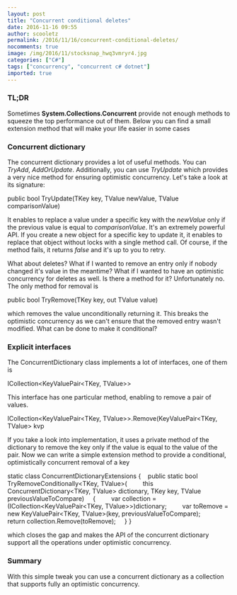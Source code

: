 ```yaml
---
layout: post
title: "Concurrent conditional deletes"
date: 2016-11-16 09:55
author: scooletz
permalink: /2016/11/16/concurrent-conditional-deletes/
nocomments: true
image: /img/2016/11/stocksnap_hwq3vmryr4.jpg
categories: ["C#"]
tags: ["concurrency", "concurrent c# dotnet"]
imported: true
---
```


### **TL;DR**

Sometimes **System.Collections.Concurrent** provide not enough methods to squeeze the top performance out of them. Below you can find a small extension method that will make your life easier in some cases

### **Concurrent dictionary**

The concurrent dictionary provides a lot of useful methods. You can *TryAdd*, *AddOrUpdate*. Additionally, you can use *TryUpdate* which provides a very nice method for ensuring optimistic concurrency. Let's take a look at its signature:

public bool TryUpdate(TKey key, TValue newValue, TValue comparisonValue)

It enables to replace a value under a specific key with the *newValue* only if the previous value is equal to *comparisonValue*. It's an extremely powerful API. If you create a new object for a specific key to update it, it enables to replace that object without locks with a single method call. Of course, if the method fails, it returns *false* and it's up to you to retry.

What about deletes? What if I wanted to remove an entry only if nobody changed it's value in the meantime? What if I wanted to have an optimistic concurrency for deletes as well. Is there a method for it? Unfortunately no. The only method for removal is

public bool TryRemove(TKey key, out TValue value)

which removes the value unconditionally returning it. This breaks the optimistic concurrency as we can't ensure that the removed entry wasn't modified. What can be done to make it conditional?

### Explicit interfaces

The ConcurrentDictionary class implements a lot of interfaces, one of them is

ICollection<KeyValuePair<TKey, TValue>>

This interface has one particular method, enabling to remove a pair of values.

ICollection<KeyValuePair<TKey, TValue>>.Remove(KeyValuePair<TKey, TValue> kvp

If you take a look into implementation, it uses a private method of the dictionary to remove the key only if the value is equal to the value of the pair. Now we can write a simple extension method to provide a conditional, optimistically concurrent removal of a key

static class ConcurrentDictionaryExtensions
{
    public static bool TryRemoveConditionally<TKey, TValue>(
        this ConcurrentDictionary<TKey, TValue> dictionary, TKey key, TValue previousValueToCompare)
    {
        var collection = (ICollection<KeyValuePair<TKey, TValue>>)dictionary;
        var toRemove = new KeyValuePair<TKey, TValue>(key, previousValueToCompare);
        return collection.Remove(toRemove);
    }
}

which closes the gap and makes the API of the concurrent dictionary support all the operations under optimistic concurrency.

### Summary

With this simple tweak you can use a concurrent dictionary as a collection that supports fully an optimistic concurrency.

